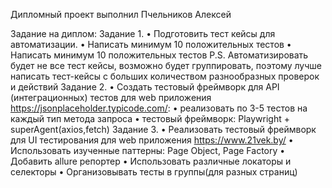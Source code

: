 Дипломный проект выполнил Пчельников Алексей

Задание на диплом: 
Задание 1.
•	Подготовить тест кейсы для автоматизации.
•	Написать минимум 10 положительных тестов
•	Написать минимум 10 положительных тестов
P.S. Автоматизировать будет не все тест кейсы, возможно будет группировать, поэтому лучше написать тест-кейсы с больших количеством разнообразных проверок и действий
Задание 2.
•	Создать тестовый фреймворк для API (интеграционных) тестов для web приложения https://jsonplaceholder.typicode.com/: 
•	реализовать по 3-5 тестов на каждый тип метода запроса 
•	тестовый фреймворк: Playwright + superAgent(axios,fetch) 
Задание 3. 
•	Реализовать тестовый фреймворк для UI тестирования для web приложения https://www.21vek.by/
•	Использовать изученные паттерны: Page Object, Page Factory 
•	Добавить allure репортер
•	Использовать различные локаторы и селекторы 
•	Организовывать тесты в группы(для разных страниц)
